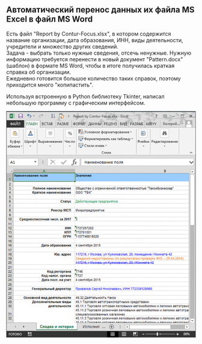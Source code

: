## Автоматический перенос данных их файла MS Excel в файл MS Word
Есть файл "Report by Contur-Focus.xlsx", в котором содержится название организации, 
дата образования, ИНН, виды деятельности, учредители и множество других сведений.  
Задача - выбрать только нужные сведения, отсечь ненужные. Нужную информацию требуется перенести в новый документ "Pattern.docx" (шаблон) в формате MS Word, чтобы в итоге получилась краткая справка об организации.  
Ежедневно готовится большое количество таких справок, поэтому приходится много "копипастить".

Используя встроенную в Python библиотеку Tkinter, написал небольшую программу с графическим интерфейсом.
<p align="center">
<img src="https://github.com/valerymamontov/screenshots/blob/master/tkinter.gif">
</p>
